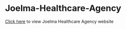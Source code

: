 # Joelma-Healthcare-Agency
[Click here](https://www.jooelma.co.uk) to view Joelma Healthcare Agency website
